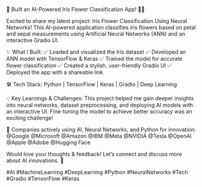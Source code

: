 🚀 Built an AI-Powered Iris Flower Classification App! 🌸🤖

Excited to share my latest project: Iris Flower Classification Using Neural Networks! This AI-powered application classifies iris flowers based on petal and sepal measurements using Artificial Neural Networks (ANN) and an interactive Gradio UI.

✨ What I Built:
✅ Loaded and visualized the Iris dataset
✅ Developed an ANN model with TensorFlow & Keras
✅ Trained the model for accurate flower classification
✅ Created a stylish, user-friendly Gradio UI
✅ Deployed the app with a shareable link

🛠 Tech Stack: Python | TensorFlow | Keras | Gradio | Deep Learning

💡 Key Learnings & Challenges:
This project helped me gain deeper insights into neural networks, dataset preprocessing, and deploying AI models with an interactive UI. Fine-tuning the model to achieve better accuracy was an exciting challenge!


🚀 Companies actively using AI, Neural Networks, and Python for innovation:
@Google @Microsoft @Amazon @IBM @Meta @NVIDIA @Tesla @OpenAI @Apple @Adobe @Hugging Face

Would love your thoughts & feedback! Let’s connect and discuss more about AI innovations. 🚀

#AI #MachineLearning #DeepLearning #Python #NeuralNetworks #Tech #Gradio #TensorFlow #Keras
